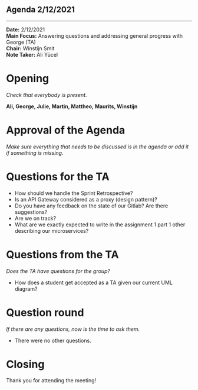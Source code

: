 ## Agenda 2/12/2021

---
**Date:** 2/12/2021\
**Main Focus:** Answering questions and addressing general progress with George (TA)\
**Chair:** Winstijn Smit\
**Note Taker:** Ali Yücel

# Opening

*Check that everybody is present.*

**Ali, George, Julie, Martin, Mattheo, Maurits, Winstijn** 

# Approval of the Agenda

*Make sure everything that needs to be discussed is in the agenda or add it if something is missing.*

# Questions for the TA

- How should we handle the Sprint Retrospective?
- Is an API Gateway considered as a proxy (design pattern)?
- Do you have any feedback on the state of our Gitlab? Are there suggestions?
- Are we on track?
- What are we exactly expected to write in the assignment 1 part 1 other describing our microservices?

# Questions from the TA

*Does the TA have questions for the group?*

- How does a student get accepted as a TA given our current UML diagram?

# Question round

*If there are any questions, now is the time to ask them.*

- There were no other questions.

# Closing

Thank you for attending the meeting!
